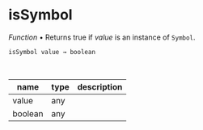 # isSymbol

_Function_ &bull; Returns true if _value_ is an instance of `Symbol`.

<pre><code>isSymbol value &rarr; boolean</code></pre>
<br>

| name | type | description |
|------|------|-------------|
|value|any||
|boolean|any||


